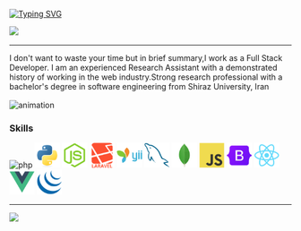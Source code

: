 [![Typing SVG](https://readme-typing-svg.demolab.com?font=Fira+Code&size=15&pause=1000&color=000000&width=367&height=25&lines=Hi+There%F0%9F%91%8B;%F0%9F%8C%B1This+Is+Majid+Shiri;Nice+To+Meet+You+%E2%9D%A4%EF%B8%8F)](https://git.io/typing-svg)

![](https://komarev.com/ghpvc/?username=majid-shiri&label=PROFILE+VIEWS)
************

I don't want to waste your time but in brief summary,I work as a Full Stack Developer. I am an experienced Research Assistant with a demonstrated history of working in the  web industry.Strong research professional with a bachelor's degree in software engineering from Shiraz University, Iran

<img align="center" src="https://mir-s3-cdn-cf.behance.net/project_modules/disp/e2990e116770475.6068beff4681b.gif" srcset="https://mir-s3-cdn-cf.behance.net/project_modules/disp/e2990e116770475.6068beff4681b.gif 500w" sizes="(max-width: 500px) 100vw, 500px" alt="animation" loading="lazy">

### Skills

<p align="left">
<img src="https://cdn.jsdelivr.net/gh/devicons/devicon/icons/php/php-original.svg" alt="php" width="45" height="45"/>
<img src="https://github.com/devicons/devicon/blob/master/icons/python/python-original.svg" alt="python" width="45" height="45"/>
<img src="https://github.com/devicons/devicon/blob/master/icons/nodejs/nodejs-original.svg" alt="nodejs" width="45" height="45"/>
<img src="https://github.com/devicons/devicon/blob/master/icons/laravel/laravel-plain-wordmark.svg" alt="laravel" width="45" height="45"/>
<img src="https://github.com/devicons/devicon/blob/master/icons/yii/yii-original-wordmark.svg" alt="yii" width="45" height="45"/>
<img src="https://github.com/devicons/devicon/blob/master/icons/mysql/mysql-original.svg" alt="mysql" width="45" height="45"/>
<img src="https://github.com/devicons/devicon/blob/master/icons/mongodb/mongodb-original.svg" alt="mongodb" width="45" height="45"/>
<img src="https://github.com/devicons/devicon/blob/master/icons/javascript/javascript-original.svg" alt="java-script" width="45" height="45"/> 
<img src="https://github.com/devicons/devicon/blob/master/icons/bootstrap/bootstrap-original.svg" alt="bootstrap" width="45" height="45"/>
<img src="https://github.com/devicons/devicon/blob/master/icons/react/react-original.svg" alt="react" width="45" height="45"/>
<img src="https://github.com/devicons/devicon/blob/master/icons/vuejs/vuejs-original.svg" alt="vuejs" width="45" height="45"/>
<img src="https://github.com/devicons/devicon/blob/master/icons/jquery/jquery-original.svg" alt="jquery" width="45" height="45"/>
</p>

************

 <img class="img" src="https://github-readme-stats.vercel.app/api/top-langs/?username=majid-shiri&layout=compact" />
